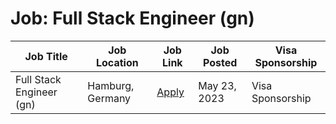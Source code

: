 # Job: Full Stack Engineer (gn)

| Job Title | Job Location | Job Link | Job Posted | Visa Sponsorship |
| --- | --- | --- | --- | --- |
| Full Stack Engineer (gn) | Hamburg, Germany | [Apply](https://fashion.cloud/en/jobs-en/#job-775125) | May 23, 2023 | Visa Sponsorship |
